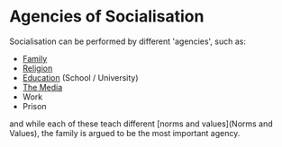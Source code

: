 # Agencies of Socialisation
Socialisation can be performed by different 'agencies', such as:

* [Family](Family)
* [Religion](Religion)
* [Education](Education) (School / University)
* [The Media](Media)
* Work
* Prison

and while each of these teach different [norms and values](Norms and Values), the family is argued to be the most important agency.
